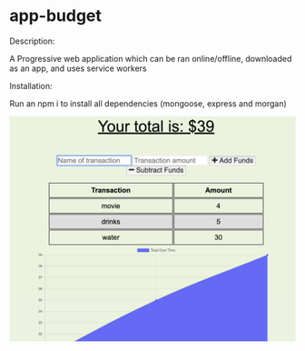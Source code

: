 # app-budget

Description:

A Progressive web application which can be ran online/offline, downloaded as an app, and uses service workers

Installation:

Run an npm i to install all dependencies (mongoose, express and morgan)



![live](./assets/Screenshot.PNG)